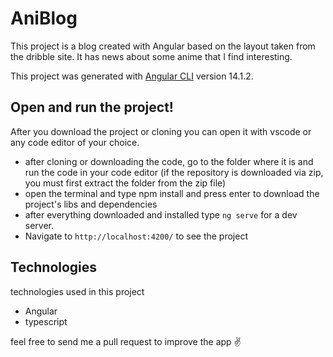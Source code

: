 # AniBlog
This project is a blog created with Angular based on the layout taken from the dribble site. It has news about some anime that I find interesting.

This project was generated with [Angular CLI](https://github.com/angular/angular-cli) version 14.1.2.

## Open and run the project!

After you download the project or cloning you can open it with vscode or any code editor of your choice.
- after cloning or downloading the code, go to the folder where it is and run the code in your code editor
(if the repository is downloaded via zip, you must first extract the folder from the zip file)
- open the terminal and type npm install and press enter to download the project's libs and dependencies
- after everything downloaded and installed type `ng serve` for a dev server.
- Navigate to `http://localhost:4200/` to see the project

## Technologies

technologies used in this project

- Angular
- typescript

feel free to send me a pull request to improve the app ✌
